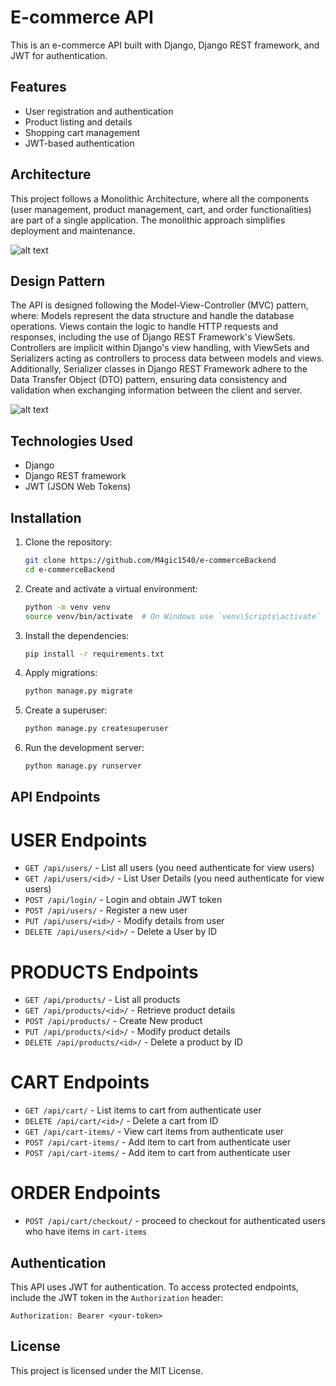 # E-commerce API

This is an e-commerce API built with Django, Django REST framework, and JWT for authentication.

## Features

- User registration and authentication
- Product listing and details
- Shopping cart management
- JWT-based authentication

## Architecture

This project follows a Monolithic Architecture, where all the components (user management, product management, cart, and order functionalities) are part of a single application. The monolithic approach simplifies deployment and maintenance.

![alt text](<Untitled diagram-2025-01-24-011854.png>)


## Design Pattern

The API is designed following the Model-View-Controller (MVC) pattern, where:
Models represent the data structure and handle the database operations.
Views contain the logic to handle HTTP requests and responses, including the use of Django REST Framework's ViewSets.
Controllers are implicit within Django's view handling, with ViewSets and Serializers acting as controllers to process data between models and views.
Additionally, Serializer classes in Django REST Framework adhere to the Data Transfer Object (DTO) pattern, ensuring data consistency and validation when exchanging information between the client and server.

![alt text](MVC_pattern.png)

## Technologies Used

- Django
- Django REST framework
- JWT (JSON Web Tokens)

## Installation

1. Clone the repository:
    ```bash
    git clone https://github.com/M4gic1540/e-commerceBackend
    cd e-commerceBackend
    ```

2. Create and activate a virtual environment:
    ```bash
    python -m venv venv
    source venv/bin/activate  # On Windows use `venv\Scripts\activate`
    ```

3. Install the dependencies:
    ```bash
    pip install -r requirements.txt
    ```

4. Apply migrations:
    ```bash
    python manage.py migrate
    ```

5. Create a superuser:
    ```bash
    python manage.py createsuperuser
    ```

6. Run the development server:
    ```bash
    python manage.py runserver
    ```

## API Endpoints

# USER Endpoints
- `GET /api/users/` -  List all users (you need authenticate for view users)
- `GET /api/users/<id>/` - List User Details (you need authenticate for view users)
- `POST /api/login/` - Login and obtain JWT token
- `POST /api/users/` - Register a new user
- `PUT /api/users/<id>/` - Modify details from user 
- `DELETE /api/users/<id>/` - Delete a User by ID

# PRODUCTS Endpoints
- `GET /api/products/` - List all products
- `GET /api/products/<id>/` - Retrieve product details
- `POST /api/products/` - Create New product
- `PUT /api/products/<id>/` - Modify product details
- `DELETE /api/products/<id>/` - Delete a product by ID

# CART Endpoints
- `GET /api/cart/` - List items to cart from authenticate user
- `DELETE /api/cart/<id>/` - Delete a cart from ID
- `GET /api/cart-items/` - View cart items from authenticate user
- `POST /api/cart-items/` - Add item to cart from authenticate user
- `POST /api/cart-items/` - Add item to cart from authenticate user

# ORDER Endpoints

- `POST /api/cart/checkout/` - proceed to checkout for authenticated users who have items in `cart-items`


## Authentication

This API uses JWT for authentication. To access protected endpoints, include the JWT token in the `Authorization` header:

```
Authorization: Bearer <your-token>
```

## License

This project is licensed under the MIT License.

